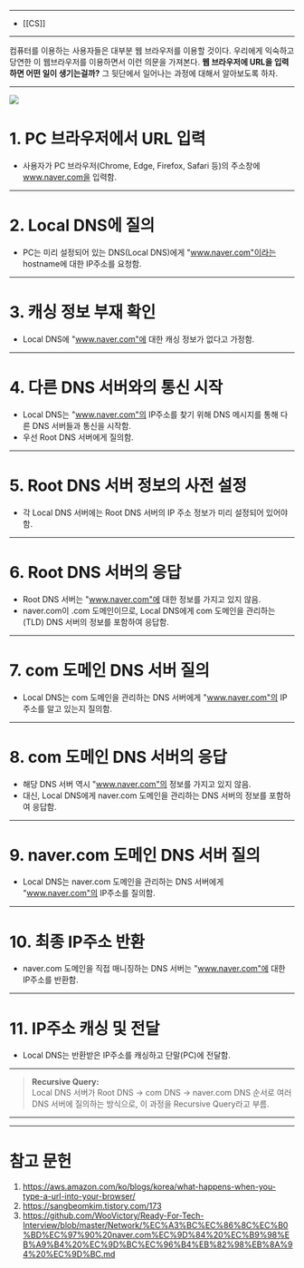 
---
- [[CS]]
---


컴퓨터를 이용하는 사용자들은 대부분 웹 브라우저를 이용할 것이다. 
우리에게 익숙하고 당연한 이 웹브라우저를 이용하면서 이런 의문을 가져본다.
**웹 브라우저에 URL을 입력하면 어떤 일이 생기는걸까?**
그 뒷단에서 일어나는 과정에 대해서 알아보도록 하자.

---

![](https://velog.velcdn.com/images/atoonatoo/post/f62fa305-2fa9-4560-9a26-2e38c84bb3e9/image.png)


# 1. PC 브라우저에서 URL 입력  
- 사용자가 PC 브라우저(Chrome, Edge, Firefox, Safari 등)의 주소창에 www.naver.com을 입력함.  
---

# 2. Local DNS에 질의  
- PC는 미리 설정되어 있는 DNS(Local DNS)에게 "www.naver.com"이라는 hostname에 대한 IP주소를 요청함.  
---

# 3. 캐싱 정보 부재 확인  
- Local DNS에 "www.naver.com"에 대한 캐싱 정보가 없다고 가정함.  
---

# 4. 다른 DNS 서버와의 통신 시작  
- Local DNS는 "www.naver.com"의 IP주소를 찾기 위해 DNS 메시지를 통해 다른 DNS 서버들과 통신을 시작함.  
- 우선 Root DNS 서버에게 질의함.  
---

# 5. Root DNS 서버 정보의 사전 설정  
- 각 Local DNS 서버에는 Root DNS 서버의 IP 주소 정보가 미리 설정되어 있어야 함.  
---

# 6. Root DNS 서버의 응답  
- Root DNS 서버는 "www.naver.com"에 대한 정보를 가지고 있지 않음.  
- naver.com이 .com 도메인이므로, Local DNS에게 com 도메인을 관리하는(TLD) DNS 서버의 정보를 포함하여 응답함.  
---

# 7. com 도메인 DNS 서버 질의  
- Local DNS는 com 도메인을 관리하는 DNS 서버에게 "www.naver.com"의 IP주소를 알고 있는지 질의함.  
---

# 8. com 도메인 DNS 서버의 응답  
- 해당 DNS 서버 역시 "www.naver.com"의 정보를 가지고 있지 않음.  
- 대신, Local DNS에게 naver.com 도메인을 관리하는 DNS 서버의 정보를 포함하여 응답함.  
---

# 9. naver.com 도메인 DNS 서버 질의  
- Local DNS는 naver.com 도메인을 관리하는 DNS 서버에게 "www.naver.com"의 IP주소를 질의함.  
---

# 10. 최종 IP주소 반환  
- naver.com 도메인을 직접 매니징하는 DNS 서버는 "www.naver.com"에 대한 IP주소를 반환함.  
---

# 11. IP주소 캐싱 및 전달  
- Local DNS는 반환받은 IP주소를 캐싱하고 단말(PC)에 전달함.  
---

> **Recursive Query:**  
> Local DNS 서버가 Root DNS → com DNS → naver.com DNS 순서로 여러 DNS 서버에 질의하는 방식으로, 이 과정을 Recursive Query라고 부름.  
---


---

# 참고 문헌

1. https://aws.amazon.com/ko/blogs/korea/what-happens-when-you-type-a-url-into-your-browser/
2. https://sangbeomkim.tistory.com/173
3. https://github.com/WooVictory/Ready-For-Tech-Interview/blob/master/Network/%EC%A3%BC%EC%86%8C%EC%B0%BD%EC%97%90%20naver.com%EC%9D%84%20%EC%B9%98%EB%A9%B4%20%EC%9D%BC%EC%96%B4%EB%82%98%EB%8A%94%20%EC%9D%BC.md
